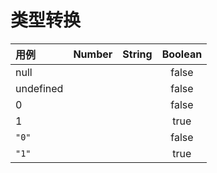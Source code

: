 # 类型转换

| 用例 | Number | String | Boolean |
| :--- | :---: | :---: | :---: |
| null |  |  | false |
| undefined |  |  | false |
| 0 |  |  | false |
| 1 |  |  | true |
| `"0"` |  |  | false |
| `"1"` |  |  | true |



